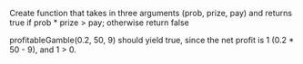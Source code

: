 Create function that takes in three arguments (prob, prize, pay) and returns true if prob * prize > pay; otherwise return false

profitableGamble(0.2, 50, 9) should yield true, since the net profit is 1 (0.2 * 50 - 9), and 1 > 0.